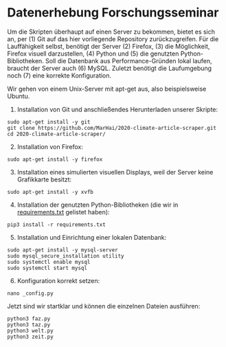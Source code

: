 # Datenerhebung Forschungsseminar

Um die Skripten überhaupt auf einen Server zu bekommen, bietet es sich an, per (1) Git auf das hier vorliegende Repository zurückzugreifen. Für die Lauffähigkeit selbst, benötigt der Server (2) Firefox, (3) die Möglichkeit, Firefox visuell darzustellen, (4) Python und (5) die genutzten Python-Bibliotheken. Soll die Datenbank aus Performance-Gründen lokal laufen, braucht der Server auch (6) MySQL. Zuletzt benötigt die Laufumgebung noch (7) eine korrekte Konfiguration.

Wir gehen von einem Unix-Server mit apt-get aus, also beispielsweise Ubuntu. 

1. Installation von Git und anschließendes Herunterladen unserer Skripte:
  ```
  sudo apt-get install -y git
  git clone https://github.com/MarHai/2020-climate-article-scraper.git
  cd 2020-climate-article-scraper/
  ```
2. Installation von Firefox: 
  ```
  sudo apt-get install -y firefox
  ```
3. Installation eines simulierten visuellen Displays, weil der Server keine Grafikkarte besitzt: 
  ```
  sudo apt-get install -y xvfb
  ```
4. Installation der genutzten Python-Bibliotheken (die wir in [requirements.txt](requirements.txt) gelistet haben):
  ```
  pip3 install -r requirements.txt
  ```
5. Installation und Einrichtung einer lokalen Datenbank:
  ```
  sudo apt-get install -y mysql-server
  sudo mysql_secure_installation utility
  sudo systemctl enable mysql
  sudo systemctl start mysql
  ```
6. Konfiguration korrekt setzen:
  ```
  nano _config.py
  ```

Jetzt sind wir startklar und können die einzelnen Dateien ausführen:
```
python3 faz.py
python3 taz.py
python3 welt.py
python3 zeit.py
```
